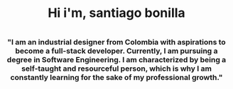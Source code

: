 <div id="header" align="center">
  <h1 align="center">Hi i'm, santiago bonilla<h1>
  <h3 align="center"> "I am an industrial designer from Colombia with aspirations to become a full-stack developer. Currently, I am pursuing a degree in Software Engineering. I am characterized by being a self-taught and resourceful person,   which is why I am constantly learning for the sake of my professional growth."  
  </h3>
</div>
<!--
**Retuc907/Retuc907** is a ✨ _special_ ✨ repository because its `README.md` (this file) appears on your GitHub profile.
---
### About me:

- 🔭 I’m currently working on ...
- 🌱 I’m currently learning ...
- 👯 I’m looking to collaborate on ...
- 🤔 I’m looking for help with ...
- 💬 Ask me about ...
- 📫 How to reach me: ...
- 😄 Pronouns: ...
- ⚡ Fun fact: ...

-->
